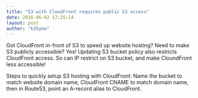 ```yaml
---
title: "S3 with CloudFront requires public S3 access"
date: 2016-06-02 17:25:14
layout: post
author: "k2byew"
---
```

Got CloudFront in-front of S3 to speed up website hosting?
Need to make S3 publicly accessible? Yes!
Updating S3 bucket policy also restricts CloudFront access.
So can IP restrict on S3 bucket, and make CloundFront less accessible!

Steps to quickly setup S3 hosting with CloudFront:
Name the bucket to match website domain name, CloudFront CNAME to match domain name, then in Route53, point an A-record alias to CloudFront.
